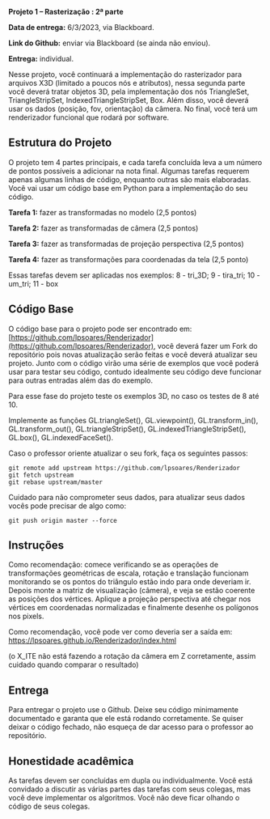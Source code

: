 
**Projeto 1 – Rasterização : 2ª parte**

**Data de entrega:** 6/3/2023, via Blackboard.

**Link do Github:** enviar via Blackboard (se ainda não enviou).

**Entrega:** individual.

Nesse projeto, você continuará a implementação do rasterizador para arquivos X3D (limitado a poucos nós e atributos), nessa segunda parte você deverá tratar objetos 3D, pela implementação dos nós TriangleSet, TriangleStripSet, IndexedTriangleStripSet, Box. Além disso, você deverá usar os dados (posição, fov, orientação) da câmera. No final, você terá um renderizador funcional que rodará por software.

## Estrutura do Projeto

O projeto tem 4 partes principais, e cada tarefa concluída leva a um número de pontos possíveis a adicionar na nota final. Algumas tarefas requerem apenas algumas linhas de código, enquanto outras são mais elaboradas. Você vai usar um código base em Python para a implementação do seu código.

**Tarefa 1:** fazer as transformadas no modelo (2,5 pontos)

**Tarefa 2:** fazer as transformadas de câmera (2,5 pontos)

**Tarefa 3:** fazer as transformadas de projeção perspectiva (2,5 pontos)

**Tarefa 4:** fazer as transformações para coordenadas da tela (2,5 ponto)

Essas tarefas devem ser aplicadas nos exemplos: 8 - tri_3D; 9 - tira_tri; 10 - um_tri; 11 - box


## Código Base

O código base para o projeto pode ser encontrado em: [https://github.com/lpsoares/Renderizador](https://github.com/lpsoares/Renderizador), você deverá fazer um Fork do repositório pois novas atualização serão feitas e você deverá atualizar seu projeto. Junto com o código virão uma série de exemplos que você poderá usar para testar seu código, contudo idealmente seu código deve funcionar para outras entradas além das do exemplo.

Para esse fase do projeto teste os exemplos 3D, no caso os testes de 8 até 10.

Implemente as funções GL.triangleSet(), GL.viewpoint(), GL.transform_in(), GL.transform_out(), GL.triangleStripSet(), GL.indexedTriangleStripSet(), GL.box(), GL.indexedFaceSet().

Caso o professor oriente atualizar o seu fork, faça os seguintes passos:

```
git remote add upstream https://github.com/lpsoares/Renderizador
git fetch upstream
git rebase upstream/master
```

Cuidado para não comprometer seus dados, para atualizar seus dados vocês pode precisar de algo como:

```
git push origin master --force
```

## Instruções

Como recomendação: comece verificando se as operações de transformações geométricas de escala, rotação e translação funcionam monitorando se os pontos do triângulo estão indo para onde deveriam ir. Depois monte a matriz de visualização (câmera), e veja se estão coerente as posições dos vértices. Aplique a projeção perspectiva até chegar nos vértices em coordenadas normalizadas e finalmente desenhe os polígonos nos pixels. 

Como recomendação, você pode ver como deveria ser a saída em: https://lpsoares.github.io/Renderizador/index.html

(o X_ITE não está fazendo a rotação da câmera em Z corretamente, assim cuidado quando comparar o resultado)


## Entrega

Para entregar o projeto use o Github. Deixe seu código minimamente documentado e garanta que ele está rodando corretamente. Se quiser deixar o código fechado, não esqueça de dar acesso para o professor ao repositório.


## Honestidade acadêmica

As tarefas devem ser concluídas em dupla ou individualmente. Você está convidado a discutir as várias partes das tarefas com seus colegas, mas você deve implementar os algoritmos. Você não deve ficar olhando o código de seus colegas.
